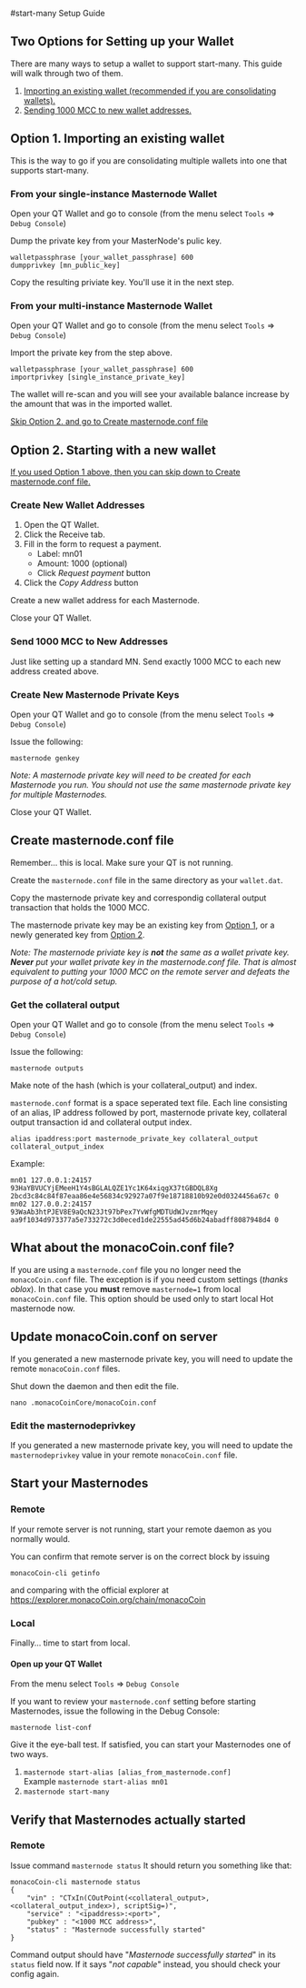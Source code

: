 #start-many Setup Guide

## Two Options for Setting up your Wallet
There are many ways to setup a wallet to support start-many. This guide will walk through two of them.

1. [Importing an existing wallet (recommended if you are consolidating wallets).](#option1)
2. [Sending 1000 MCC to new wallet addresses.](#option2)

## <a name="option1"></a>Option 1. Importing an existing wallet

This is the way to go if you are consolidating multiple wallets into one that supports start-many. 

### From your single-instance Masternode Wallet

Open your QT Wallet and go to console (from the menu select `Tools` => `Debug Console`)

Dump the private key from your MasterNode's pulic key.

```
walletpassphrase [your_wallet_passphrase] 600
dumpprivkey [mn_public_key]
```

Copy the resulting priviate key. You'll use it in the next step.

### From your multi-instance Masternode Wallet

Open your QT Wallet and go to console (from the menu select `Tools` => `Debug Console`)

Import the private key from the step above.

```
walletpassphrase [your_wallet_passphrase] 600
importprivkey [single_instance_private_key]
```

The wallet will re-scan and you will see your available balance increase by the amount that was in the imported wallet.

[Skip Option 2. and go to Create masternode.conf file](#masternodeconf)

## <a name="option2"></a>Option 2. Starting with a new wallet

[If you used Option 1 above, then you can skip down to Create masternode.conf file.](#masternodeconf)

### Create New Wallet Addresses

1. Open the QT Wallet.
2. Click the Receive tab.
3. Fill in the form to request a payment.
    * Label: mn01
    * Amount: 1000 (optional)
    * Click *Request payment* button
5. Click the *Copy Address* button

Create a new wallet address for each Masternode.

Close your QT Wallet.

### Send 1000 MCC to New Addresses

Just like setting up a standard MN. Send exactly 1000 MCC to each new address created above.

### Create New Masternode Private Keys

Open your QT Wallet and go to console (from the menu select `Tools` => `Debug Console`)

Issue the following:

```masternode genkey```

*Note: A masternode private key will need to be created for each Masternode you run. You should not use the same masternode private key for multiple Masternodes.*

Close your QT Wallet.

## <a name="masternodeconf"></a>Create masternode.conf file

Remember... this is local. Make sure your QT is not running.

Create the `masternode.conf` file in the same directory as your `wallet.dat`.

Copy the masternode private key and correspondig collateral output transaction that holds the 1000 MCC.

The masternode private key may be an existing key from [Option 1](#option1), or a newly generated key from [Option 2](#option2). 

*Note: The masternode priviate key is **not** the same as a wallet private key. **Never** put your wallet private key in the masternode.conf file. That is almost equivalent to putting your 1000 MCC on the remote server and defeats the purpose of a hot/cold setup.*

### Get the collateral output

Open your QT Wallet and go to console (from the menu select `Tools` => `Debug Console`)

Issue the following:

```masternode outputs```

Make note of the hash (which is your collateral_output) and index.



`masternode.conf` format is a space seperated text file. Each line consisting of an alias, IP address followed by port, masternode private key, collateral output transaction id and collateral output index.

```
alias ipaddress:port masternode_private_key collateral_output collateral_output_index
```

Example:

```
mn01 127.0.0.1:24157 93HaYBVUCYjEMeeH1Y4sBGLALQZE1Yc1K64xiqgX37tGBDQL8Xg 2bcd3c84c84f87eaa86e4e56834c92927a07f9e18718810b92e0d0324456a67c 0
mn02 127.0.0.2:24157 93WaAb3htPJEV8E9aQcN23Jt97bPex7YvWfgMDTUdWJvzmrMqey aa9f1034d973377a5e733272c3d0eced1de22555ad45d6b24abadff8087948d4 0
```

## What about the monacoCoin.conf file?

If you are using a `masternode.conf` file you no longer need the `monacoCoin.conf` file. The exception is if you need custom settings (_thanks oblox_). In that case you **must** remove `masternode=1` from local `monacoCoin.conf` file. This option should be used only to start local Hot masternode now.

## Update monacoCoin.conf on server

If you generated a new masternode private key, you will need to update the remote `monacoCoin.conf` files.

Shut down the daemon and then edit the file.

```nano .monacoCoinCore/monacoCoin.conf```

### Edit the masternodeprivkey
If you generated a new masternode private key, you will need to update the `masternodeprivkey` value in your remote `monacoCoin.conf` file.

## Start your Masternodes

### Remote

If your remote server is not running, start your remote daemon as you normally would. 

You can confirm that remote server is on the correct block by issuing

```monacoCoin-cli getinfo```

and comparing with the official explorer at https://explorer.monacoCoin.org/chain/monacoCoin

### Local

Finally... time to start from local.

#### Open up your QT Wallet

From the menu select `Tools` => `Debug Console`

If you want to review your `masternode.conf` setting before starting Masternodes, issue the following in the Debug Console:

```masternode list-conf```

Give it the eye-ball test. If satisfied, you can start your Masternodes one of two ways.

1. `masternode start-alias [alias_from_masternode.conf]`  
Example ```masternode start-alias mn01```
2. `masternode start-many`

## Verify that Masternodes actually started

### Remote

Issue command `masternode status`
It should return you something like that:
```
monacoCoin-cli masternode status
{
    "vin" : "CTxIn(COutPoint(<collateral_output>, <collateral_output_index>), scriptSig=)",
    "service" : "<ipaddress>:<port>",
    "pubkey" : "<1000 MCC address>",
    "status" : "Masternode successfully started"
}
```
Command output should have "_Masternode successfully started_" in its `status` field now. If it says "_not capable_" instead, you should check your config again.

